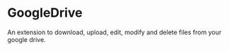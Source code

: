 # GoogleDrive
An extension to download, upload, edit, modify and delete files from your google drive.
